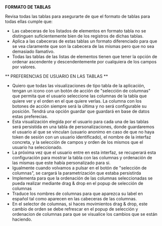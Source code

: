 **FORMATO DE TABLAS** 

Revisa todas las tablas para asegurarte de que el formato de tablas para todas ellas cumple que:
- Las cabeceras de los listados de elementos en formato tabla no se distinguen suficientemente bien de los registros de dichas tablas. 
- Aplica a las cabeceras de estas tablas un formato diferenciado para que se vea claramente que son la cabecera de las mismas  pero que no sea demasiado llamativo. 
- Todas las tablas de las listas de elementos tienen que tener la opción de ordenar ascendente y descendentemente por cualquiera de los campos por valores.

** PREFERENCIAS DE USUARIO EN LAS TABLAS **

- Quiero que todas las visualizaciones de tipo tabla de la aplicación, tengan un icono con un botón de acción de "selección de columnas" que permita que el usuario seleccione las columnas de la tabla que quiere ver y el orden en el que quiere verlas. La columna con los botones de acción siempre será la última y no será configurable su posición. Tendrá una opción guardar que guardará en base de datos estas preferecias.
- Esta visualización elegida por el usuario para cada una de las tablas será persistida en una tabla de personalizaciones, donde guardaremos el usuario al que se vinculan (usuario anonimo en caso de que no haya token de sesión con un usuario identificado), el nombre de la interfaz concreta, y la selección de campos y orden de los mismos que el usuario ha seleccionado.
- La próxima vez que el usuario entre en esta interfaz, se recuperará esta configuración para mostrar la tabla con las columnas y ordenación de las mismas que este había personalizado para si. 
- Igualmente cuando volvamos a pulsar en el botón de "selección de columnas", se cargará la parametrización que estaba persistirda
- Implementa para que la ordenación de las columnas seleccionadas se pueda realizar mediante drag & drop en el popup de selección de columnas
- Traduce los nombres de columnas para que aparezca su label en español tal como aparecen en las cabeceras de las columnas.
- En el selector de columnas, si haces movimientos drag & drop, este cambio de orden se debe refrescar en el popup de selección y ordenacion de columnas para que se visualice los cambios que se están haciendo.
